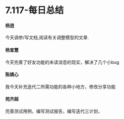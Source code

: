 # 7.117-每日总结

#### 杨逍
今天调参/写文档,阅读有关调整模型的文章.
#### 杨宣慧
今天完善了好友功能的未读消息的现实，解决了几个小bug
#### 陈婧心
我今天补充迭代二所需功能的各种小地方，修改分享功能
#### 苑齐超
完善测试用例，编写测试报告，编写迭代三计划，